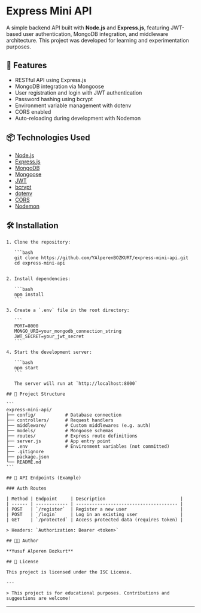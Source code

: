 # Express Mini API

A simple backend API built with **Node.js** and **Express.js**, featuring JWT-based user authentication, MongoDB integration, and middleware architecture. This project was developed for learning and experimentation purposes.

## 🚀 Features

- RESTful API using Express.js
- MongoDB integration via Mongoose
- User registration and login with JWT authentication
- Password hashing using bcrypt
- Environment variable management with dotenv
- CORS enabled
- Auto-reloading during development with Nodemon

## 📦 Technologies Used

- [Node.js](https://nodejs.org/)
- [Express.js](https://expressjs.com/)
- [MongoDB](https://www.mongodb.com/)
- [Mongoose](https://mongoosejs.com/)
- [JWT](https://jwt.io/)
- [bcrypt](https://github.com/kelektiv/node.bcrypt.js)
- [dotenv](https://github.com/motdotla/dotenv)
- [CORS](https://expressjs.com/en/resources/middleware/cors.html)
- [Nodemon](https://nodemon.io/)

## 🛠️ Installation

````
1. Clone the repository:

   ```bash
   git clone https://github.com/YAlperenBOZKURT/express-mini-api.git
   cd express-mini-api


2. Install dependencies:

   ```bash
   npm install
   ```

3. Create a `.env` file in the root directory:

   ```
   PORT=8000
   MONGO_URI=your_mongodb_connection_string
   JWT_SECRET=your_jwt_secret
   ```

4. Start the development server:

   ```bash
   npm start
   ```

   The server will run at `http://localhost:8000`

## 📁 Project Structure

```
express-mini-api/
├── config/           # Database connection
├── controllers/      # Request handlers
├── middleware/       # Custom middlewares (e.g. auth)
├── models/           # Mongoose schemas
├── routes/           # Express route definitions
├── server.js         # App entry point
├── .env              # Environment variables (not committed)
├── .gitignore
├── package.json
└── README.md
```

## 📌 API Endpoints (Example)

### Auth Routes

| Method | Endpoint     | Description                            |
| ------ | ------------ | -------------------------------------- |
| POST   | `/register`  | Register a new user                    |
| POST   | `/login`     | Log in an existing user                |
| GET    | `/protected` | Access protected data (requires token) |

> Headers: `Authorization: Bearer <token>`

## 🧑‍💻 Author

**Yusuf Alperen Bozkurt**

## 📄 License

This project is licensed under the ISC License.

---

> This project is for educational purposes. Contributions and suggestions are welcome!

````

---


